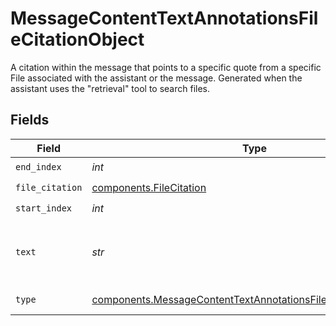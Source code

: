 # MessageContentTextAnnotationsFileCitationObject

A citation within the message that points to a specific quote from a specific File associated with the assistant or the message. Generated when the assistant uses the "retrieval" tool to search files.


## Fields

| Field                                                                                                                                            | Type                                                                                                                                             | Required                                                                                                                                         | Description                                                                                                                                      |
| ------------------------------------------------------------------------------------------------------------------------------------------------ | ------------------------------------------------------------------------------------------------------------------------------------------------ | ------------------------------------------------------------------------------------------------------------------------------------------------ | ------------------------------------------------------------------------------------------------------------------------------------------------ |
| `end_index`                                                                                                                                      | *int*                                                                                                                                            | :heavy_check_mark:                                                                                                                               | N/A                                                                                                                                              |
| `file_citation`                                                                                                                                  | [components.FileCitation](../../models/components/filecitation.md)                                                                               | :heavy_check_mark:                                                                                                                               | N/A                                                                                                                                              |
| `start_index`                                                                                                                                    | *int*                                                                                                                                            | :heavy_check_mark:                                                                                                                               | N/A                                                                                                                                              |
| `text`                                                                                                                                           | *str*                                                                                                                                            | :heavy_check_mark:                                                                                                                               | The text in the message content that needs to be replaced.                                                                                       |
| `type`                                                                                                                                           | [components.MessageContentTextAnnotationsFileCitationObjectType](../../models/components/messagecontenttextannotationsfilecitationobjecttype.md) | :heavy_check_mark:                                                                                                                               | Always `file_citation`.                                                                                                                          |